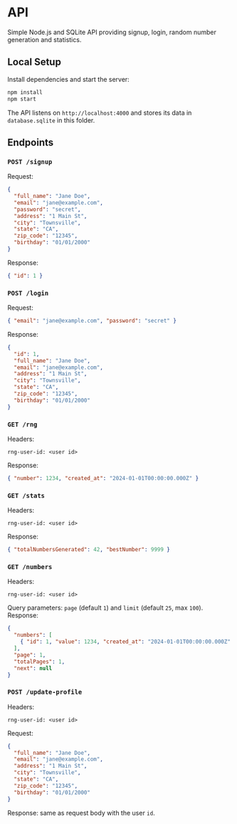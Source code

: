 # API

Simple Node.js and SQLite API providing signup, login, random number generation and statistics.

## Local Setup

Install dependencies and start the server:

```bash
npm install
npm start
```

The API listens on `http://localhost:4000` and stores its data in `database.sqlite` in this folder.

## Endpoints

### `POST /signup`
Request:
```json
{
  "full_name": "Jane Doe",
  "email": "jane@example.com",
  "password": "secret",
  "address": "1 Main St",
  "city": "Townsville",
  "state": "CA",
  "zip_code": "12345",
  "birthday": "01/01/2000"
}
```
Response:
```json
{ "id": 1 }
```

### `POST /login`
Request:
```json
{ "email": "jane@example.com", "password": "secret" }
```
Response:
```json
{
  "id": 1,
  "full_name": "Jane Doe",
  "email": "jane@example.com",
  "address": "1 Main St",
  "city": "Townsville",
  "state": "CA",
  "zip_code": "12345",
  "birthday": "01/01/2000"
}
```

### `GET /rng`
Headers:
```
rng-user-id: <user id>
```
Response:
```json
{ "number": 1234, "created_at": "2024-01-01T00:00:00.000Z" }
```

### `GET /stats`
Headers:
```
rng-user-id: <user id>
```
Response:
```json
{ "totalNumbersGenerated": 42, "bestNumber": 9999 }
```

### `GET /numbers`
Headers:
```
rng-user-id: <user id>
```
Query parameters: `page` (default `1`) and `limit` (default `25`, max `100`).
Response:
```json
{
  "numbers": [
    { "id": 1, "value": 1234, "created_at": "2024-01-01T00:00:00.000Z" }
  ],
  "page": 1,
  "totalPages": 1,
  "next": null
}
```

### `POST /update-profile`
Headers:
```
rng-user-id: <user id>
```
Request:
```json
{
  "full_name": "Jane Doe",
  "email": "jane@example.com",
  "address": "1 Main St",
  "city": "Townsville",
  "state": "CA",
  "zip_code": "12345",
  "birthday": "01/01/2000"
}
```
Response: same as request body with the user `id`.
